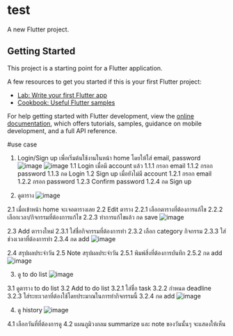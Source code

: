 # test

A new Flutter project.

## Getting Started

This project is a starting point for a Flutter application.

A few resources to get you started if this is your first Flutter project:

- [Lab: Write your first Flutter app](https://docs.flutter.dev/get-started/codelab)
- [Cookbook: Useful Flutter samples](https://docs.flutter.dev/cookbook)

For help getting started with Flutter development, view the
[online documentation](https://docs.flutter.dev/), which offers tutorials,
samples, guidance on mobile development, and a full API reference.

#use case
1.	Login/Sign up เพื่อเริ่มต้นใช้งานในหน้า home โดยให้ใส่ email, password
![image](https://github.com/PinpitchaW/timee_softdev2/assets/157129966/af50af0a-edf6-46ba-a19d-c270a3fb3842)
![image](https://github.com/PinpitchaW/timee_softdev2/assets/157129966/fb82887c-c068-4c27-8c44-56ce89a6ba10)
  	1.1	Login เมื่อมี account แล้ว
    1.1.1	กรอก email
    1.1.2	กรอก password
    1.1.3	กด Login
  1.2	Sign up เมื่อยังไม่มี account
    1.2.1	กรอก email
    1.2.2	กรอก password
    1.2.3	Confirm password
    1.2.4	กด Sign up


2. ดูตาราง
 ![image](https://github.com/PinpitchaW/timee_softdev2/assets/157129966/b8cd3764-20de-4018-aa5b-c5609c0132d5)

  2.1	เมื่อเข้าหน้า home จะเจอตารางเลย
  2.2	Edit ตาราง
    2.2.1	เลือกตารางที่ต้องการแก้ไข
    2.2.2	เลือกเวลา/กิจกรรมที่ต้องการแก้ไข
    2.2.3	ทำการแก้ไขแล้ว กด save
   ![image](https://github.com/PinpitchaW/timee_softdev2/assets/157129966/3f0411fd-e3b9-47e4-87a0-6ea882667474)
   
  2.3	Add ตารางใหม่
   2.3.1	ใส่ชื่อกิจกรรมที่ต้องการทำ
    2.3.2	เลือก category กิจกรรม
    2.3.3	ใส่ช่วงเวลาที่ต้องการทำ
    2.3.4	กด add
   ![image](https://github.com/PinpitchaW/timee_softdev2/assets/157129966/1a1c0d7b-41de-465c-a9dd-28ab84a810ec)

  2.4	สรุปผลประจำวัน
  2.5	Note สรุปผลประจำวัน
    2.5.1	พิมพ์สิ่งที่ต้องการบันทึก
    2.5.2	กด add
    ![image](https://github.com/PinpitchaW/timee_softdev2/assets/157129966/8906ebfe-05cf-4e39-a5e8-805e77da1a0f)


3.	ดู to do list
   ![image](https://github.com/PinpitchaW/timee_softdev2/assets/157129966/fa354aab-7402-4954-ba41-6b4d044d5aeb)
  	
  3.1	ดูตาราง to do list
  3.2	Add to do list
    3.2.1	ใส่ชื่อ task
    3.2.2	กำหนด deadline
    3.2.3	ใส่ระยะเวลาที่ต้องใช้โดยประมาณในการทำกิจกรรมนี้
    3.2.4	กด add
  	![image](https://github.com/PinpitchaW/timee_softdev2/assets/157129966/1a080d54-8ded-471f-91f5-7805f7654c7d)


4.	ดู history
    ![image](https://github.com/PinpitchaW/timee_softdev2/assets/157129966/064cbd33-5062-4949-9135-7f73606a59cc)

  4.1	เลือกวันที่ที่ต้องการดู
  4.2	แผนภูมิวงกลม summarize และ note ของวันนั้นๆ จะแสดงให้เห็น




